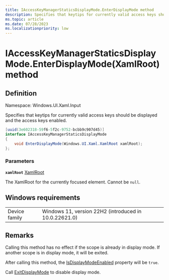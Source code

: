 ```yaml
---
title: IAccessKeyManagerStaticsDisplayMode.EnterDisplayMode method
description: Specifies that keytips for currently valid access keys should be displayed and the access keys enabled.
ms.topic: article
ms.date: 07/28/2023
ms.localizationpriority: low
---
```


# IAccessKeyManagerStaticsDisplayMode.EnterDisplayMode(XamlRoot) method

## Definition

Namespace: Windows.UI.Xaml.Input

Specifies that keytips for currently valid access keys should be displayed and the access keys enabled.

```csharp
[uuid(3e602318-59f6-5f2c-9752-bcbb9c907d45)]
interface IAccessKeyManagerStaticsDisplayMode 
{
    void EnterDisplayMode(Windows.UI.Xaml.XamlRoot xamlRoot);
};
```

### Parameters

**`xamlRoot`** [XamlRoot](/uwp/api/windows.ui.xaml.xamlroot)

The XamlRoot for the currently focused element. Cannot be `null`.

## Windows requirements

<table><tr><td>Device family</td><td>Windows 11, version 22H2 (introduced in 10.0.22621.0)</td></tr></table>

## Remarks

Calling this method has no effect if the scope is already in display mode. If another scope is in display mode, it will be exited.

After calling this method, the [IsDisplayModeEnabled](/uwp/api/windows.ui.xaml.input.accesskeymanager.isdisplaymodeenabled) property will be `true`.

Call [ExitDisplayMode](/uwp/api/windows.ui.xaml.input.accesskeymanager.exitdisplaymode) to disable display mode.
